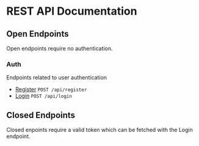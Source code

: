 # REST API Documentation

## Open Endpoints
Open endpoints require no authentication.

### Auth
Endpoints related to user authentication

- [Register](auth/Register.md) `POST /api/register`
- [Login](auth/Login.md) `POST /api/login`

## Closed Endpoints
Closed enpoints require a valid token which can be fetched with the Login endpoint.
